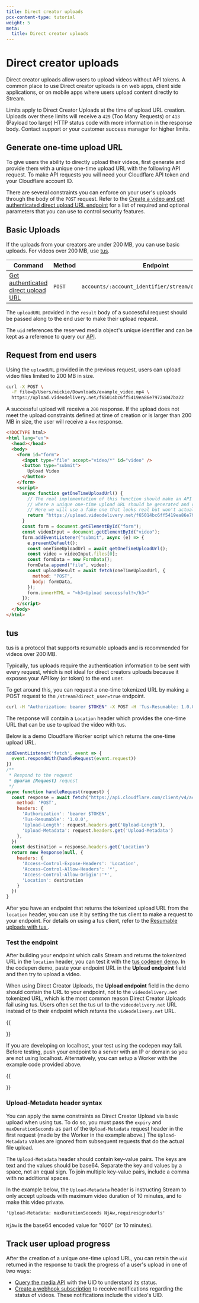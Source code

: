 ```yaml
---
title: Direct creator uploads
pcx-content-type: tutorial
weight: 5
meta:
  title: Direct creator uploads
---
```


# Direct creator uploads

Direct creator uploads allow users to upload videos without API tokens. A common place to use Direct creator uploads is on web apps, client side applications, or on mobile apps where users upload content directly to Stream.

Limits apply to Direct Creator Uploads at the time of upload URL creation. Uploads over these limits will receive a `429` (Too Many Requests) or `413` (Payload too large) HTTP status code with more information in the response body. Contact support or your customer success manager for higher limits.

## Generate one-time upload URL

To give users the ability to directly upload their videos, first generate and provide them with a unique one-time upload URL with the following API request. To make API requests you will need your Cloudflare API token and your Cloudflare account ID. 

There are several constraints you can enforce on your user's uploads through the
body of the `POST` request. Refer to the [Create a video and get authenticated direct upload URL endpoint](https://api.cloudflare.com/#stream-videos-create-a-video-and-get-authenticated-direct-upload-url) for a list of required and optional parameters that you can use to control security features.

## Basic Uploads

If the uploads from your creators are under 200 MB, you can use basic uploads. For videos over 200 MB, use [tus](#tus).

<TableWrap>

<table>
  <thead>
  <tr>
   <th><strong>Command</strong>
   </th>
   <th><strong>Method</strong>
   </th>
   <th><strong>Endpoint</strong>
   </th>
  </tr>
  </thead>
  <tbody>
  <tr>
   <td><a href="https://api.cloudflare.com/#stream-videos-create-a-video-and-get-authenticated-direct-upload-url">Get authenticated direct upload URL</a>
   </td>
   <td><Code>POST</Code>
   </td>
   <td><Code>accounts/:account_identifier/stream/direct_upload</Code>
   </td>
  </tr>
  </tbody>
</table>

</TableWrap>


The `uploadURL` provided in the `result` body of a successful request should be passed along to the end user to make their upload request.

The `uid` references the reserved media object's unique identifier and can be kept as a reference to query our [API](/how-to/search-for-videos/).

## Request from end users

Using the `uploadURL` provided in the previous request, users can upload video files limited to 200 MB in size.

```bash
curl -X POST \
  -F file=@/Users/mickie/Downloads/example_video.mp4 \
  https://upload.videodelivery.net/f65014bc6ff5419ea86e7972a047ba22
```

A successful upload will receive a `200` response. If the upload does not meet the upload constraints defined at time of creation or is larger than 200 MB in size, the user will receive a `4xx` response.

```html
<!DOCTYPE html>
<html lang="en">
  <head></head>
  <body>
    <form id="form">
      <input type="file" accept="video/*" id="video" />
      <button type="submit">
        Upload Video
      </button>
    </form>
    <script>
      async function getOneTimeUploadUrl() {
        // The real implementation of this function should make an API call to your server
        // where a unique one-time upload URL should be generated and returned to the browser.
        // Here we will use a fake one that looks real but won't actually work.
        return "https://upload.videodelivery.net/f65014bc6ff5419ea86e7972a047ba22";
      }
      const form = document.getElementById("form");
      const videoInput = document.getElementById("video");
      form.addEventListener("submit", async (e) => {
        e.preventDefault();
        const oneTimeUploadUrl = await getOneTimeUploadUrl();
        const video = videoInput.files[0];
        const formData = new FormData();
        formData.append("file", video);
        const uploadResult = await fetch(oneTimeUploadUrl, {
          method: "POST",
          body: formData,
        });
        form.innerHTML = "<h3>Upload successful!</h3>"
      });
    </script>
  </body>
</html>
```

## tus

tus is a protocol that supports resumable uploads and is recommended for videos over 200 MB.

Typically, tus uploads require the authentication information to be sent with every request, which is not ideal for direct creators uploads because it exposes your API key (or token) to the end user.

To get around this, you can request a one-time tokenized URL by making a POST request to the `/stream?direct_user=true` endpoint.

```bash
curl -H "Authorization: bearer $TOKEN" -X POST -H 'Tus-Resumable: 1.0.0' -H 'Upload-Length: $VIDEO_LENGTH' 'https://api.cloudflare.com/client/v4/accounts/$ACCOUNT/stream?direct_user=true'
```

The response will contain a `Location` header which provides the one-time URL that can be use to upload the video with tus.

Below is a demo Cloudflare Worker script which returns the one-time upload URL.

```js
addEventListener('fetch', event => {
  event.respondWith(handleRequest(event.request))
})
/**
 * Respond to the request
 * @param {Request} request
 */
async function handleRequest(request) {
  const response = await fetch("https://api.cloudflare.com/client/v4/accounts/$ACCOUNT/stream?direct_user=true", {
    method: 'POST',
    headers: {
      'Authorization': 'bearer $TOKEN',
      'Tus-Resumable': '1.0.0',
      'Upload-Length': request.headers.get('Upload-Length'),
      'Upload-Metadata': request.headers.get('Upload-Metadata')
    },
  })
  const destination = response.headers.get('Location')
  return new Response(null, {
    headers: {
      'Access-Control-Expose-Headers': 'Location',
      'Access-Control-Allow-Headers': '*',
      'Access-Control-Allow-Origin':'*',
      'Location': destination
    }
  })
}
```

After you have an endpoint that returns the tokenized upload URL from the `location` header, you can use it by setting the tus client to make a request to your endpoint. For details on using a tus client, refer to the [Resumable uploads with tus ](/how-to/upload-videos/upload-video-file#resumable-uploads-with-tus-for-large-files).

### Test the endpoint

After building your endpoint which calls Stream and returns the tokenized URL in the `location` header, you can test it with the [tus codepen demo](https://codepen.io/cfzf/pen/wvGMRXe). In the codepen demo, paste your endpoint URL in the **Upload endpoint** field and then try to upload a video. 

When using Direct Creator Uploads, the **Upload endpoint** field in the demo should contain the URL to your endpoint, not to the `videodelivery.net` tokenized URL, which is the most common reason Direct Creator Uploads fail using tus. Users often set the tus url to the `videodelivery.net` URL instead of to their endpoint which *returns* the `videodelivery.net` URL. 

{{<Aside type="note">}}

If you are developing on localhost, your test using the codepen may fail. Before testing, push your endpoint to a server with an IP or domain so you are not using localhost. Alternatively, you can setup a Worker with the example code provided above.

{{</Aside>}}

### Upload-Metadata header syntax

You can apply the same constraints as Direct Creator Upload via basic upload when using tus. To do so, you must pass the `expiry` and `maxDurationSeconds` as part of the `Upload-Metadata` request header in the first request (made by the Worker in the example above.) The `Upload-Metadata` values are ignored from subsequent requests that do the actual file upload.

The `Upload-Metadata` header should contain key-value pairs. The keys are text and the values should be base64. Separate the key and values by a space, not an equal sign. To join multiple key-value pairs, include a comma with no additional spaces.

In the example below, the `Upload-Metadata` header is instructing Stream to only accept uploads with maximum video duration of 10 minutes, and to make this video private.

```'Upload-Metadata: maxDurationSeconds NjAw,requiresignedurls'```
<br><br>
`NjAw` is the base64 encoded value for "600" (or 10 minutes).
## Track user upload progress
After the creation of a unique one-time upload URL, you can retain the `uid` returned in the response to track the progress of a user's upload in one of two ways:
- [Query the media API](/how-to/search-for-videos/) with the UID to understand its status.
- [Create a webhook subscription](/how-to/use-webhooks/) to receive notifications
regarding the status of videos.  These notifications include the video's UID.
